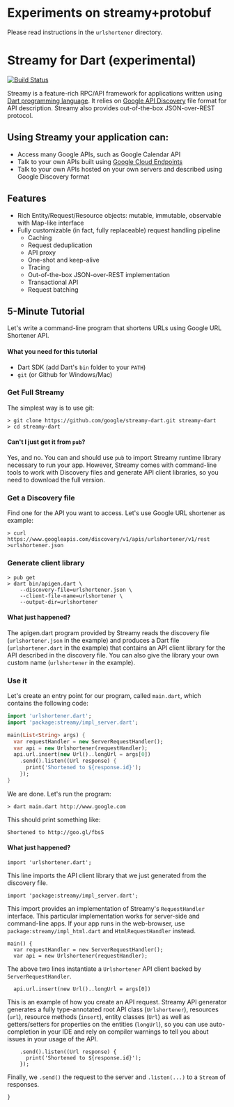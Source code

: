 # Experiments on streamy+protobuf

Please read instructions in the `urlshortener` directory.

# Streamy for Dart (experimental)

[![Build Status](https://drone.io/github.com/google/streamy-dart/status.png)](https://drone.io/github.com/google/streamy-dart/latest)

Streamy is a feature-rich RPC/API framework for applications written using [Dart programming language](http://dartlang.org). It relies on [Google API Discovery](https://developers.google.com/discovery/) file format for API description. Streamy also provides out-of-the-box JSON-over-REST protocol.

## Using Streamy your application can:

* Access many Google APIs, such as Google Calendar API
* Talk to your own APIs built using [Google Cloud Endpoints](https://developers.google.com/appengine/docs/java/endpoints/)
* Talk to your own APIs hosted on your own servers and described using Google Discovery format

## Features

* Rich Entity/Request/Resource objects: mutable, immutable, observable with Map-like interface
* Fully customizable (in fact, fully replaceable) request handling pipeline
  - Caching
  - Request deduplication
  - API proxy
  - One-shot and keep-alive
  - Tracing
  - Out-of-the-box JSON-over-REST implementation
  - Transactional API
  - Request batching

## 5-Minute Tutorial

Let's write a command-line program that shortens URLs using Google URL Shortener API.

#### What you need for this tutorial

* Dart SDK (add Dart's ```bin``` folder to your ```PATH```)
* ```git``` (or Github for Windows/Mac)

### Get Full Streamy

The simplest way is to use git:

    > git clone https://github.com/google/streamy-dart.git streamy-dart
    > cd streamy-dart

#### Can't I just get it from ```pub```?

Yes, and no. You can and should use ```pub``` to import Streamy runtime library necessary to run your app. However, Streamy comes with command-line tools to work with Discovery files and generate API client libraries, so you need to download the full version.

### Get a Discovery file

Find one for the API you want to access. Let's use Google URL shortener as example:

    > curl https://www.googleapis.com/discovery/v1/apis/urlshortener/v1/rest >urlshortener.json

### Generate client library

    > pub get
    > dart bin/apigen.dart \
        --discovery-file=urlshortener.json \
        --client-file-name=urlshortener \
        --output-dir=urlshortener

#### What just happened?

The apigen.dart program provided by Streamy reads the discovery file (```urlshortener.json``` in the example) and produces a Dart file (```urlshortener.dart``` in the example) that contains an API client library for the API described in the discovery file. You can also give the library your own custom name (```urlshortener``` in the example).

### Use it

Let's create an entry point for our program, called ```main.dart```, which contains the following code:

```dart
import 'urlshortener.dart';
import 'package:streamy/impl_server.dart';

main(List<String> args) {
  var requestHandler = new ServerRequestHandler();
  var api = new Urlshortener(requestHandler);
  api.url.insert(new Url()..longUrl = args[0])
    .send().listen((Url response) {
      print('Shortened to ${response.id}');
    });
}
```

We are done. Let's run the program:

    > dart main.dart http://www.google.com

This should print something like:

    Shortened to http://goo.gl/fbsS

#### What just happened?

    import 'urlshortener.dart';

This line imports the API client library that we just generated from the discovery file.

    import 'package:streamy/impl_server.dart';

This import provides an implementation of Streamy's ```RequestHandler``` interface. This particular implementation works for server-side and command-line apps. If your app runs in the web-browser, use ```package:streamy/impl_html.dart``` and ```HtmlRequestHandler``` instead.

    main() {
      var requestHandler = new ServerRequestHandler();
      var api = new Urlshortener(requestHandler);

The above two lines instantiate a ```Urlshortener``` API client backed by ```ServerRequestHandler```.

      api.url.insert(new Url()..longUrl = args[0])

This is an example of how you create an API request. Streamy API generator generates a fully type-annotated root API class (```Urlshortener```), resources (```url```), resource methods (```insert```), entity classes (```Url```) as well as getters/setters for properties on the entities (```longUrl```), so you can use auto-completion in your IDE and rely on compiler warnings to tell you about issues in your usage of the API.

        .send().listen((Url response) {
          print('Shortened to ${response.id}');
        });

Finally, we ```.send()``` the request to the server and ```.listen(...)``` to a ```Stream``` of responses.

    }
